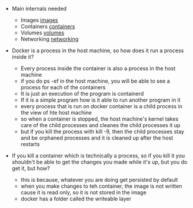 
- Main internals needed
  - Images [images](/docker-internals/docker_images.md)
  - Containers [containers](/docker-internals/theory.md)
  - Volumes [volumes](/docker-internals/volumes.md)
  - Networking [networking](/docker-internals/networking.md)


- Docker is a process in the host machine, so how does it run a process inside it?
  - Every process inside the container is also a process in the host machine 
  - if you do ps -ef in the host machine, you will be able to see a process for each of the containers 
  - It is just an execution of the program is containerd
  - If it is a simple program how is it able to run another program in it
  - every process that is run on docker container is a child process in the view of hte host machine 
  - so when a container is stopped, the host machine's kernel takes care of the child processes and cleanes the child processes it up 
  - but if you kill the process with kill -9, then the child processes stay and be orphaned processes and it is cleaned up after the host restarts 

- If you kill a container which is technically a process, so if you kill it you shouldn't be able to get the changes you made while it's up, but you do get it, but how?
  - this is because, whatever you are doing get persisted by default
  - when you make changes to teh container, the image is not written cause it is read only, so it is not stored in the image
  - docker has a folder called the writeable layer 

